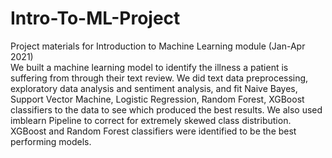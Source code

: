 # Intro-To-ML-Project
Project materials for Introduction to Machine Learning module (Jan-Apr 2021) <br>
We built a machine learning model to identify the illness a patient is suffering from through their text review. We did text data preprocessing, exploratory data analysis and sentiment analysis, and fit Naive Bayes, Support Vector Machine, Logistic Regression, Random Forest, XGBoost classifiers to the data to see which produced the best results. We also used imblearn Pipeline to correct for extremely skewed class distribution. XGBoost and Random Forest classifiers were identified to be the best performing models.
